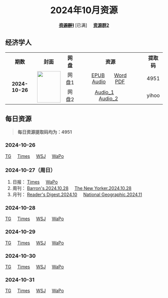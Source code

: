 <div align="center">

# 2024年10月资源

~~[**资源群1**](https://qm.qq.com/q/p2QRKKD9oA)~~ \[已满\] &nbsp;&nbsp;&nbsp;&nbsp;[**资源群2**](https://qm.qq.com/q/XNwz6qD0IO)

</div>

## 经济学人

<table align="center">
  <tr>
    <th>期数</th>
    <th>封面</th>
    <th>网盘</th>
    <th>资源</th>
    <th>提取码</th>
  </tr>
  <tr>
    <td rowspan="2" align="center"><b>2024-10-26</b></td>
    <td rowspan="2">
      <img src="https://www.economist.com/cdn-cgi/image/width=1420,quality=80,format=auto/content-assets/images/20241026_DE_EU.jpg" width="75" height="100">
    </td>
    <td align="center">网盘1</td>
    <td align="center">&nbsp;&nbsp;&nbsp;
      <a href="https://url12.ctfile.com/f/47748612-1418192380-3c9c0d">EPUB</a>&nbsp;&nbsp;&nbsp;&nbsp;&nbsp;&nbsp;
      <a href="https://url12.ctfile.com/f/47748612-1418192374-8243e3">Word</a>&nbsp;&nbsp;&nbsp;&nbsp;&nbsp;&nbsp;
      <a href="https://url12.ctfile.com/f/47748612-1418192371-4ae461">Audio</a>&nbsp;&nbsp;&nbsp;&nbsp;&nbsp;&nbsp;
      <a href="https://url12.ctfile.com/f/47748612-1418379139-f9cc6d">PDF</a>&nbsp;&nbsp;&nbsp;
    </td>
    <td align="center">4951</td>
  </tr>
  <tr>
    <td align="center">网盘2</td>
    <td align="center">&nbsp;&nbsp;&nbsp;
      <a href="https://yihoo.lanzouo.com/i7eyr2daqzpc">Audio_1</a>&nbsp;&nbsp;&nbsp;&nbsp;&nbsp;&nbsp;&nbsp;&nbsp;&nbsp;&nbsp;&nbsp;&nbsp;&nbsp;
      <a href="https://yihoo.lanzouo.com/iRFJF2daqw9i">Audio_2</a>&nbsp;&nbsp;&nbsp;
    </td>
    <td align="center">yihoo</td>
  </tr>
</table>

## 每日资源
> **每日资源提取码均为：4951**

### 2024-10-26

[TG](https://url12.ctfile.com/f/47748612-1418488783-e8a37f)&nbsp;&nbsp;&nbsp;&nbsp;
[Times](https://url12.ctfile.com/f/47748612-1418489446-389c0e)&nbsp;&nbsp;&nbsp;&nbsp;
[WSJ](https://url12.ctfile.com/f/47748612-1418489521-608134)&nbsp;&nbsp;&nbsp;&nbsp;
[WaPo](https://url12.ctfile.com/f/47748612-1418489992-641c14)<br>

### 2024-10-27（周日）

1. 日报：
[Times](https://url12.ctfile.com/f/47748612-1418712031-52bc9f)&nbsp;&nbsp;&nbsp;&nbsp;
[WaPo](https://url12.ctfile.com/f/47748612-1418712166-0d953d)<br>
2. 周刊：
[Barron's.2024.10.28](https://url12.ctfile.com/f/47748612-1418712778-731602)&nbsp;&nbsp;&nbsp;&nbsp;
[The New Yorker.2024.10.28](https://url12.ctfile.com/f/47748612-1418713006-3adeda)<br>
3. 月刊：
[Reader's Digest.2024.10](https://url12.ctfile.com/f/47748612-1418712961-0d165f)&nbsp;&nbsp;&nbsp;&nbsp;
[National Geographic.2024.11](https://url12.ctfile.com/f/47748612-1418712934-6f2e31)<br>

### 2024-10-28

[TG](https://url12.ctfile.com/f/47748612-1418916004-a9ccea)&nbsp;&nbsp;&nbsp;&nbsp;
[Times](https://url12.ctfile.com/f/47748612-1418916262-231791)&nbsp;&nbsp;&nbsp;&nbsp;
[WSJ](https://url12.ctfile.com/f/47748612-1418916349-7afeae)&nbsp;&nbsp;&nbsp;&nbsp;
[WaPo](https://url12.ctfile.com/f/47748612-1418916526-3ad627)<br>

### 2024-10-29

[TG](https://url12.ctfile.com/f/47748612-1419136867-4b7375)&nbsp;&nbsp;&nbsp;&nbsp;
[Times](https://url12.ctfile.com/f/47748612-1419136903-b100a7)&nbsp;&nbsp;&nbsp;&nbsp;
[WSJ](https://url12.ctfile.com/f/47748612-1419136918-4f73d7)&nbsp;&nbsp;&nbsp;&nbsp;
[WaPo](https://url12.ctfile.com/f/47748612-1419137488-f36c95)<br>

### 2024-10-30

[TG](https://url12.ctfile.com/f/47748612-1419327386-e269fa)&nbsp;&nbsp;&nbsp;&nbsp;
[Times](https://url12.ctfile.com/f/47748612-1419327662-8a30cd)&nbsp;&nbsp;&nbsp;&nbsp;
[WSJ](https://url12.ctfile.com/f/47748612-1419327818-1b5d5e)&nbsp;&nbsp;&nbsp;&nbsp;
[WaPo](https://url12.ctfile.com/f/47748612-1419327773-248b57)<br>

### 2024-10-31

[TG](https://url12.ctfile.com/f/47748612-1419542746-d1911e)&nbsp;&nbsp;&nbsp;&nbsp;
[Times](https://url12.ctfile.com/f/47748612-1419542863-9c2e21)&nbsp;&nbsp;&nbsp;&nbsp;
[WSJ](https://url12.ctfile.com/f/47748612-1419542905-3167eb)&nbsp;&nbsp;&nbsp;&nbsp;
[WaPo](https://url12.ctfile.com/f/47748612-1419542884-4d1628)<br>
